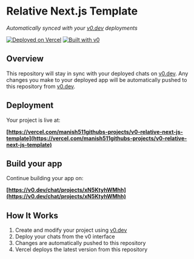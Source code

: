 # Relative Next.js Template

*Automatically synced with your [v0.dev](https://v0.dev) deployments*

[![Deployed on Vercel](https://img.shields.io/badge/Deployed%20on-Vercel-black?style=for-the-badge&logo=vercel)](https://vercel.com/manish511githubs-projects/v0-relative-next-js-template)
[![Built with v0](https://img.shields.io/badge/Built%20with-v0.dev-black?style=for-the-badge)](https://v0.dev/chat/projects/xN5KtyhWMhh)

## Overview

This repository will stay in sync with your deployed chats on [v0.dev](https://v0.dev).
Any changes you make to your deployed app will be automatically pushed to this repository from [v0.dev](https://v0.dev).

## Deployment

Your project is live at:

**[https://vercel.com/manish511githubs-projects/v0-relative-next-js-template](https://vercel.com/manish511githubs-projects/v0-relative-next-js-template)**

## Build your app

Continue building your app on:

**[https://v0.dev/chat/projects/xN5KtyhWMhh](https://v0.dev/chat/projects/xN5KtyhWMhh)**

## How It Works

1. Create and modify your project using [v0.dev](https://v0.dev)
2. Deploy your chats from the v0 interface
3. Changes are automatically pushed to this repository
4. Vercel deploys the latest version from this repository